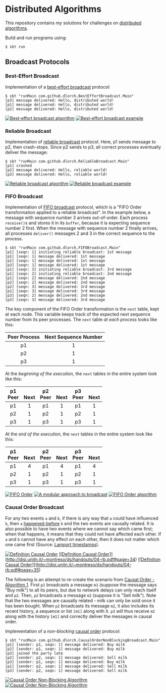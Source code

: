Distributed Algorithms
======================

This repository contains my solutions for challenges on [distributed algorithms].

Build and run programs using:

```
$ sbt run
```

Broadcast Protocols
-------------------

### Best-Effort Broadcast

Implementation of a [best-effort broadcast] protocol:

```
$ sbt "runMain com.github.dlorch.BestEffortBroadcast.Main"
[p3] message delivered: Hello, distributed world!
[p1] message delivered: Hello, distributed world!
[p2] message delivered: Hello, distributed world!
```

[![Best-effort broadcast algorithm](https://raw.githubusercontent.com/dlorch/reverse-linked-list/master/distributed-algorithms/images/04-rb-10.png)](http://disi.unitn.it/~montreso/ds/handouts/04-rb.pdf#page=11)
[![Best-effort broadcast example](https://raw.githubusercontent.com/dlorch/reverse-linked-list/master/distributed-algorithms/images/04-rb-12.png)](http://disi.unitn.it/~montreso/ds/handouts/04-rb.pdf#page=13)

### Reliable Broadcast

Implementation of [reliable broadcast] protocol. Here, p1 sends message to p2, then
crash-stops. Since p2 sends to p3, all correct processes eventually deliver the message:

```
$ sbt "runMain com.github.dlorch.ReliableBroadcast.Main"
[p1] crashed
[p2] message delivered: Hello, reliable world!
[p3] message delivered: Hello, reliable world!
```

[![Reliable broadcast algorithm](https://raw.githubusercontent.com/dlorch/reverse-linked-list/master/distributed-algorithms/images/04-rb-22.png)](http://disi.unitn.it/~montreso/ds/handouts/04-rb.pdf#page=23)
[![Reliable broadcast example](https://raw.githubusercontent.com/dlorch/reverse-linked-list/master/distributed-algorithms/images/04-rb-23.png)](http://disi.unitn.it/~montreso/ds/handouts/04-rb.pdf#page=24)

### FIFO Broadcast

Implementation of [FIFO broadcast] protocol, which is a "FIFO Order transformation applied to a
reliable broadcast". In the example below, a message with sequence number 3 arrives out-of-order.
Each process `receive()`s and stores it in its `buffer`, because it is expecting sequence number
2 first. When the message with sequence number 2 finally arrives, all processes `deliver()`
messages 2 and 3 in the correct sequence to the process.

```
$ sbt "runMain com.github.dlorch.FIFOBroadcast.Main"
[p1] [seqn: 1] initiating reliable broadcast: 1st message
[p1] [seqn: 1] message delivered: 1st message
[p2] [seqn: 1] message delivered: 1st message
[p3] [seqn: 1] message delivered: 1st message
[p1] [seqn: 3] initiating reliable broadcast: 3rd message
[p1] [seqn: 2] initiating reliable broadcast: 2nd message
[p1] [seqn: 2] message delivered: 2nd message
[p2] [seqn: 2] message delivered: 2nd message
[p2] [seqn: 3] message delivered: 3rd message
[p1] [seqn: 3] message delivered: 3rd message
[p3] [seqn: 2] message delivered: 2nd message
[p3] [seqn: 3] message delivered: 3rd message
```

The key component of the FIFO Order transformation is the `next` table, kept at each node. This
variable keeps track of the expected next sequence number from its peer processes. The `next`
table *at each process* looks like this:

| Peer Process | Next Sequence Number
| :----------: | :------------------:
| p1           | 1
| p2           | 1
| p3           | 1

At the *beginning of the execution*, the `next` tables in the entire system look like this:

| p1<br>Peer | <br>Next | p2<br>Peer | <br>Next | p3<br>Peer | <br>Next
| :--------: | :------: | :--------: | :------: | :--------: | :--------:
| p1 | 1 | p1 | 1 | p1 | 1
| p2 | 1 | p2 | 1 | p2 | 1
| p3 | 1 | p3 | 1 | p3 | 1

At the *end of the execution*, the `next` tables in the entire system look like this:

| p1<br>Peer | <br>Next | p2<br>Peer | <br>Next | p3<br>Peer | <br>Next
| :--------: | :------: | :--------: | :------: | :--------: | :--------:
| p1 | 4 | p1 | 4 | p1 | 4
| p2 | 1 | p2 | 1 | p2 | 1
| p3 | 1 | p3 | 1 | p3 | 1

[![FIFO Order](https://raw.githubusercontent.com/dlorch/reverse-linked-list/master/distributed-algorithms/images/04-rb-31.png)](http://disi.unitn.it/~montreso/ds/handouts/04-rb.pdf#page=32)
[![A modular approach to broadcast](https://raw.githubusercontent.com/dlorch/reverse-linked-list/master/distributed-algorithms/images/04-rb-39.png)](http://disi.unitn.it/~montreso/ds/handouts/04-rb.pdf#page=40)
[![FIFO Order algorithm](https://raw.githubusercontent.com/dlorch/reverse-linked-list/master/distributed-algorithms/images/04-rb-44.png)](http://disi.unitn.it/~montreso/ds/handouts/04-rb.pdf#page=45)

### Causal Order Broadcast

For any two events `a` and `b`, if there is any way that `a` could have influenced `b`, then
`a` [happened-before] `b` and the two events are causally related. It is also possible to
have two events where we cannot say which came first; when that happens, it means that they
could not have affected each other. If `a` and `b` cannot have any effect on each other,
then it does not matter which one came first (Source: [Lamport timestamps]).

[![Definition Causal Order](https://raw.githubusercontent.com/dlorch/reverse-linked-list/master/distributed-algorithms/images/04-rb-32.png)](http://disi.unitn.it/~montreso/ds/handouts/04-rb.pdf#page=33)
[![Definition Causal Order]](https://raw.githubusercontent.com/dlorch/reverse-linked-list/master/distributed-algorithms/images/04-rb-33.png)](http://disi.unitn.it/~montreso/ds/handouts/04-rb.pdf#page=34)
[![Definition Causal Order]](https://raw.githubusercontent.com/dlorch/reverse-linked-list/master/distributed-algorithms/images/04-rb-34.png)](http://disi.unitn.it/~montreso/ds/handouts/04-rb.pdf#page=35)

The following is an attempt to re-create the scenario from [Causal Order - Algorithm 1](https://raw.githubusercontent.com/dlorch/reverse-linked-list/master/distributed-algorithms/images/04-rb-48.png).
First `p1` broadcasts a message `m1` (suppose the message says "Buy milk") to all its peers, but due
to network delays can only reach itself and `p2`. Then, `p2` broadcasts a message `m2` (suppose it
is "Sell milk"). Note that the two messages are causally related - milk can only be sold once it
has been bought. When `p2` broadcasts its message `m2`, it also includes its recent history, a
sequence or list `[m1]` along with it. `p3` will thus receive `m2` along with the history `[m1]`
and correctly deliver the messages in causal order.

Implementation of a *non-blocking* [causal order] protocol:

```
$ sbt "runMain com.github.dlorch.CausalOrderNonBlockingBroadcast.Main"
[p1] [sender: p1, seqn: 1] message delivered: Buy milk
[p2] [sender: p1, seqn: 1] message delivered: Buy milk
[p3] joined the party late
[p2] [sender: p2, seqn: 1] message delivered: Sell milk
[p3] [sender: p1, seqn: 1] message delivered: Buy milk
[p1] [sender: p2, seqn: 1] message delivered: Sell milk
[p3] [sender: p2, seqn: 1] message delivered: Sell milk
```

[![Causal Order Non-Blocking Algorithm](https://raw.githubusercontent.com/dlorch/reverse-linked-list/master/distributed-algorithms/images/04-rb-48.png)](http://disi.unitn.it/~montreso/ds/handouts/04-rb.pdf#page=49)
[![Causal Order Non-Blocking Algorithm](https://raw.githubusercontent.com/dlorch/reverse-linked-list/master/distributed-algorithms/images/04-rb-49.png)](http://disi.unitn.it/~montreso/ds/handouts/04-rb.pdf#page=50)

[distributed algorithms]: https://en.wikipedia.org/wiki/Distributed_algorithm
[best-effort broadcast]: http://disi.unitn.it/~montreso/ds/handouts/04-rb.pdf
[reliable broadcast]: http://disi.unitn.it/~montreso/ds/handouts/04-rb.pdf
[FIFO broadcast]: http://disi.unitn.it/~montreso/ds/handouts/04-rb.pdf
[causal order]: http://disi.unitn.it/~montreso/ds/handouts/04-rb.pdf
[Lamport timestamps]: https://en.wikipedia.org/wiki/Lamport_timestamps
[happened-before]: https://en.wikipedia.org/wiki/Happened-before